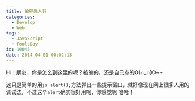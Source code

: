 ```yaml
---
title: 编程愚人节
categories:
  - Develop
  - Web
tags:
  - JavaScript
  - FoolsDay
id: 10045
date: 2014-04-01 00:02:13
---
```


Hi！朋友，你是怎么到这里的呢？被骗的，还是自己点的O(∩_∩)O~~

这只是简单的用`js alert();`方法弹出一些提示窗口，就好像现在网上很多人用的调试法，不过这个`alert`确实很好用呢，你感觉呢 哈哈！

<script language=JavaScript>
	var a="Me:  ";
	var b=" ";
	setTimeout("yurenjie()",1000);
	function yurenjie(){
        alert(a+"怎么样，我网站不错吧！"+b);
        alert(a+"but，重点不在这里，O(∩_∩)O……"+b);
        alert(a+"啥，你还没感觉到！？"+b);
        alert(a+"不是吧，你比我饭应还慢……"+b);
        alert(a+"感觉到了吧O(∩_∩)O~~"+b);
        alert(a+"被骗了吧，网上的链接是不能乱点的！"+b);
        alert(a+"总有那么一些人，搞些恶作剧……"+b);
        alert(a+"我就不喜欢这玩意！"+b);
        alert(a+"但我喜欢搞这玩意O(∩_∩)O~~"+b);
        alert(a+"这样一直点是不是很烦啊！"+b);
        alert(a+"但没法啊……"+b);
        alert(a+"你既然打开了这个页面，"+b);
        alert(a+"那就一直点下去吧！"+b);
        alert(a+"就当是陪我聊天了O(∩_∩)O~~"+b);
        alert(a+"不过，"+b);
        alert(a+"你可以放心！"+b);
        alert(a+"我是个好人，"+b);
        alert(a+"而且，一会还要上班，"+b);
        alert(a+"所以，"+b);
        alert(a+"我不会写很多句的！"+b);
        alert(a+"也就是说，"+b);
        alert(a+"我不会让你点很多下的，"+b);
        alert(a+"你只需要，"+b);
        alert(a+"跟着提示："+b);
        alert(a+"一下，"+b);
        alert(a+"一下，"+b);
        alert(a+"再一下，"+b);
        alert(a+"两下，"+b);
        alert(a+"三下，"+b);
        alert(a+"四五下，"+b);
        alert(a+"六下，"+b);
        alert(a+"七下，"+b);
        alert(a+"八九下，"+b);
        alert(a+"OK！"+b);
        alert(a+"前半部分完了O(∩_∩)O~~"+b);
        alert(a+"…"+b);
        alert(a+"……"+b);
        alert(a+"…你生气了么？"+b);
        alert(a+"要不……"+b);
        alert(a+"我帮你关了吧！"+b);
        alert(a+"你窃喜了！"+b);
        alert(a+"你就承认了吧，"+b);
        alert(a+"你笑的嘴张的太大了……"+b);
        alert(a+"我都看到你后槽牙了O(∩_∩)O~~"+b);
        alert(a+"但是……O(∩_∩)O~~"+b);
        alert(a+"对不起，我先去厕所了……"+b);
        alert(a+"你真生气了么？？？"+b);
        alert(a+"但是该怎么办呢？"+b);
        alert(a+"实际上我也关不了的……"+b);
        alert(a+"好吧，不扯了……"+b);
        alert(a+"我该上班了……"+b);
        alert(a+"而且，"+b);
        alert(a+"下边我也不知道写什么了……"+b);
        alert(a+"我不想网上的那些人，"+b);
        alert(a+"在这里边讲故事……太俗……"+b);
        alert(a+"俗不可耐……"+b);
        alert(a+"耐人寻味……"+b);
        alert(a+"味道不错……"+b);
        alert(a+"错综复杂……"+b);
        alert(a+"杂乱无章……"+b);
        alert(a+"后边我想不起来了……"+b);
        alert(a+"好了，"+b);
        alert(a+"这次真的不扯了……"+b);
        alert(a+"点完之后，你是快乐呢，还是生气呢O(∩_∩)O~~"+b);
        alert(a+"请记着这个站点，记着我:Melove 我爱 作者 -- 正仔 O(∩_∩)O"+b);
}        
</script>